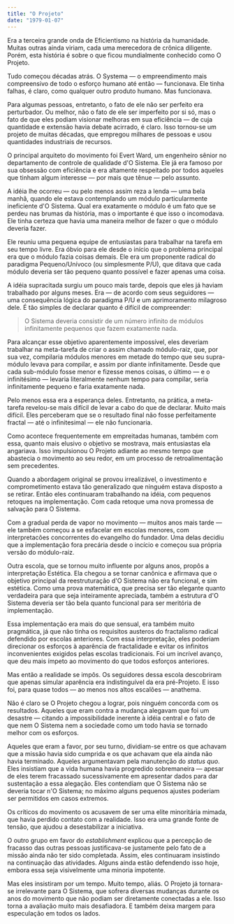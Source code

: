 ```yaml
---
title: "O Projeto"
date: "1979-01-07"
---
```


Era a terceira grande onda de Eficientismo na história da humanidade. Muitas outras ainda viriam, cada uma merecedora de crônica diligente. Porém, esta história é sobre o que ficou mundialmente conhecido como O Projeto.

Tudo começou décadas atrás. O Systema — o empreendimento mais compreensivo de todo o esforço humano até então — funcionava. Ele tinha falhas, é claro, como qualquer outro produto humano. Mas funcionava.

Para algumas pessoas, entretanto, o fato de ele não ser perfeito era perturbador. Ou melhor, não o fato de ele ser imperfeito por si só, mas o fato de que eles podiam visionar melhoras em sua eficiência — de cuja quantidade e extensão havia debate acirrado, é claro. Isso tornou-se um projeto de muitas décadas, que empregou milhares de pessoas e usou quantidades industriais de recursos.

O principal arquiteto do movimento foi Evert Ward, um engenheiro sênior no departamento de controle de qualidade d'O Sistema. Ele já era famoso por sua obsessão com eficiência e era altamente respeitado por todos aqueles que tinham algum interesse — por mais que tênue — pelo assunto.

A idéia lhe ocorreu — ou pelo menos assim reza a lenda — uma bela manhã, quando ele estava contemplando um módulo particularmente ineficiente d'O Sistema. Qual era exatamente o módulo é um fato que se perdeu nas brumas da história, mas o importante é que isso o incomodava. Ele tinha certeza que havia uma maneira melhor de fazer o que o módulo deveria fazer.

Ele reuniu uma pequena equipe de entusiastas para trabalhar na tarefa em seu tempo livre. Era óbvio para ele desde o início que o problema principal era que o módulo fazia coisas demais. Ele era um proponente radical do paradigma Pequeno/Unívoco (ou simplesmente P/U), que ditava que cada módulo deveria ser tão pequeno quanto possível e fazer apenas uma coisa.

A idéia supracitada surgiu um pouco mais tarde, depois que eles já haviam trabalhado por alguns meses. Era — de acordo com seus seguidores — uma consequência lógica do paradigma P/U e um aprimoramento milagroso dele. É tão simples de declarar quanto é difícil de compreender:

> O Sistema deveria consistir de um número infinito de módulos infinitamente pequenos que fazem exatamente nada.

Para alcançar esse objetivo aparentemente impossível, eles deveriam trabalhar na meta-tarefa de criar o assim chamado módulo-raiz, que, por sua vez, compilaria módulos menores em metade do tempo que seu supra-módulo levava para compilar, e assim por diante infinitamente. Desde que cada sub-módulo fosse menor e fizesse menos coisas, o último — e o infinitésimo — levaria literalmente nenhum tempo para compilar, seria infinitamente pequeno e faria exatamente nada.

Pelo menos essa era a esperança deles. Entretanto, na prática, a meta-tarefa revelou-se mais difícil de levar a cabo do que de declarar. Muito mais difícil. Eles perceberam que se o resultado final não fosse perfeitamente fractal — até o infinitesimal — ele não funcionaria.

Como acontece frequentemente em empreitadas humanas, também com essa, quanto mais elusivo o objetivo se mostrava, mais entusiastas ela angariava. Isso impulsionou O Projeto adiante ao mesmo tempo que abastecia o movimento ao seu redor, em um processo de retroalimentação sem precedentes.

Quando a abordagem original se provou irrealizável, o investimento e comprometimento estava tão generalizado que ninguém estava disposto a se retirar. Então eles continuaram trabalhando na idéia, com pequenos retoques na implementação. Com cada retoque uma nova promessa de salvação para O Sistema.

Com a gradual perda de vapor no movimento — muitos anos mais tarde — ele também começou a se esfacelar em escolas menores, com interpretacões concorrentes do evangelho do fundador. Uma delas decidiu que a implementação fora precária desde o incício e começou sua própria versão do módulo-raiz.

Outra escola, que se tornou muito influente por alguns anos, propôs a interpretação Estética. Ela chegou a se tornar canônica e afirmava que o objetivo principal da reestruturação d'O Sistema não era funcional, e sim estética. Como uma prova matemática, que precisa ser tão elegante quanto verdadeira para que seja inteiramente apreciada, também a estrutura d'O Sistema deveria ser tão bela quanto funcional para ser meritória de implementação.

Essa implementação era mais do que sensual, era também muito pragmática, já que não tinha os requisitos austeros do fractalismo radical defendido por escolas anteriores. Com essa interpretação, eles poderiam direcionar os esforços à aparência de fractalidade e evitar os infinitos inconvenientes exigidos pelas escolas tradicionais. Foi um incrível avanço, que deu mais ímpeto ao movimento do que todos esforços anteriores.

Mas então a realidade se impôs. Os seguidores dessa escola descobriram que apenas simular aparência era indistinguível da era pré-Projeto. E isso foi, para quase todos — ao menos nos altos escalões — anathema.

Não é claro se O Projeto chegou a lograr, pois ninguém concorda com os resultados. Aqueles que eram contra a mudança alegavam que foi um desastre — citando a impossibilidade inerente à idéia central e o fato de que nem O Sistema nem a sociedade como um todo havia se tornado melhor com os esforços.

Aqueles que eram a favor, por seu turno, dividiam-se entre os que achavam que a missão havia sido cumprida e os que achavam que ela ainda não havia terminado. Aqueles argumentavam pela manutenção do *status quo*. Eles insistiam que a vida humana havia progredido sobremaneira — apesar de eles terem fracassado sucessivamente em apresentar dados para dar sustentação a essa alegação. Eles contendiam que O Sistema não se deveria tocar n'O Sistema; no máximo alguns pequenos ajustes poderiam ser permitidos em casos extremos.

Os críticos do movimento os acusavem de ser uma elite minoritária mimada, que havia perdido contato com a realidade. Isso era uma grande fonte de tensão, que ajudou a desestabilizar a iniciativa.

O outro grupo em favor do *establishment* explicou que a percepção de fracasso das outras pessoas justificava-se justamente pelo fato de a missão ainda não ter sido completada. Assim, eles continuaram insistindo na continuação das atividades. Alguns ainda estão defendendo isso hoje, embora essa seja visivelmente uma minoria impotente.

Mas eles insistiram por um tempo. Muito tempo, aliás. O Projeto já tornara-se irrelevante para O Sistema, que sofrera diversas mudanças durante os anos do movimento que não podiam ser diretamente conectadas a ele. Isso torna a avaliação muito mais desafiadora. E também deixa margem para especulação em todos os lados.